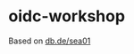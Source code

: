 oidc-workshop
==
Based on [db.de/sea01](https://software-engineering-advocates.gitpages.tech.rz.db.de/spring-boot-oidc-oauth2/workshop/)